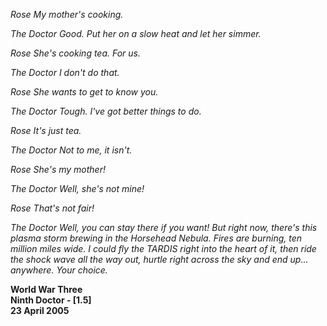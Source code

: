 _Rose_ _My mother's cooking._

_The Doctor_ _Good. Put her on a slow heat and let her simmer._

_Rose_ _She's cooking tea. For us._

_The Doctor_ _I don't do that._

_Rose_ _She wants to get to know you._

_The Doctor_ _Tough. I've got better things to do._

_Rose_ _It's just tea._

_The Doctor_ _Not to me, it isn't._

_Rose_ _She's my mother!_

_The Doctor_ _Well, she's not mine!_

_Rose_ _That's not fair!_

_The Doctor_ _Well, you can stay there if you want! But right now, there's this plasma storm brewing in the Horsehead Nebula. Fires are burning, ten million miles wide. I could fly the TARDIS right into the heart of it, then ride the shock wave all the way out, hurtle right across the sky and end up... anywhere. Your choice._

**World War Three  
Ninth Doctor - [1.5]  
23 April 2005**